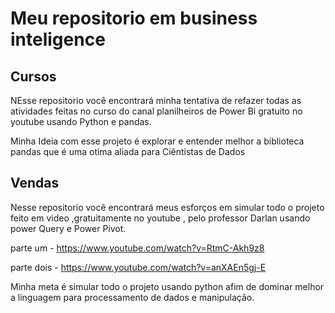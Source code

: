# Meu repositorio em business inteligence

## Cursos

NEsse repositorio você encontrará minha tentativa de refazer todas as atividades feitas no curso do canal planilheiros de Power Bi gratuito no youtube usando Python e pandas.

Minha Ideia com esse projeto é explorar e entender melhor a biblioteca pandas que é uma otima aliada para Ciêntistas de Dados

## Vendas

Nesse repositorio você encontrará meus esforços em simular todo o projeto feito em video ,gratuitamente no youtube , pelo professor Darlan usando power Query e Power Pivot.

parte um - https://www.youtube.com/watch?v=RtmC-Akh9z8

parte dois - https://www.youtube.com/watch?v=anXAEn5gj-E

Minha meta é simular todo o projeto usando python afim de dominar melhor a linguagem para processamento de dados e manipulação.



